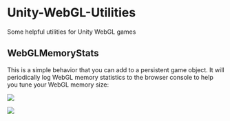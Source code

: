 # Unity-WebGL-Utilities
Some helpful utilities for Unity WebGL games

## WebGLMemoryStats

This is a simple behavior that you can add to a persistent game object. It will periodically log WebGL memory statistics to the browser console to help you tune your WebGL memory size:

![](http://kong.dreamhosters.com/grabs/Default_unity_-_mtx-unity_-_WebGL__Personal___OpenGL_4_1__1E96A487.png)

![](http://kong.dreamhosters.com/grabs/Play_webgl-test__a_free_online_game_on_Kongregate_1E96A97A.png)
